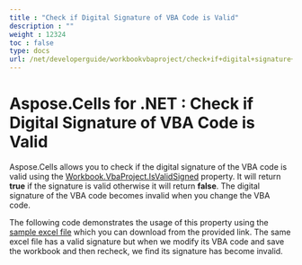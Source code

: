 ```yaml
---
title : "Check if Digital Signature of VBA Code is Valid" 
description : "" 
weight : 12324 
toc : false
type: docs
url: /net/developerguide/workbookvbaproject/check+if+digital+signature+of+vba+code+is+valid/
---
```


# Aspose.Cells for .NET : Check if Digital Signature of VBA Code is Valid


Aspose.Cells allows you to check if the digital signature of the VBA code is valid using the [Workbook.VbaProject.IsValidSigned](https://apireference.aspose.com/net/cells/aspose.cells.vba/vbaproject/properties/isvalidsigned) property. It will return **true** if the signature is valid otherwise it will return **false**. The digital signature of the VBA code becomes invalid when you change the VBA code.

The following code demonstrates the usage of this property using the [sample excel file](https://docs2.aspose.com/cells/net/attachments/5018836/5115030.xlsm) which you can download from the provided link. The same excel file has a valid signature but when we modify its VBA code and save the workbook and then recheck, we find its signature has become invalid.

